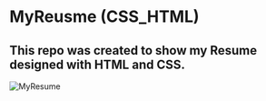 # MyReusme (CSS_HTML)
 This repo was created to show my Resume designed with HTML and CSS.
 ----
![MyResume](https://github.com/user-attachments/assets/2e6238b6-35c8-40be-8382-9d407230d40d)
